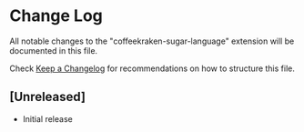 # Change Log

All notable changes to the "coffeekraken-sugar-language" extension will be documented in this file.

Check [Keep a Changelog](http://keepachangelog.com/) for recommendations on how to structure this file.

## [Unreleased]

- Initial release